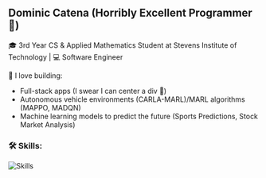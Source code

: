 ## Dominic Catena (Horribly Excellent Programmer 🤖)
🎓 3rd Year CS & Applied Mathematics Student at Stevens Institute of Technology | 💻 Software Engineer 

🚀 I love building:
- Full-stack apps (I swear I can center a div 😬)
- Autonomous vehicle environments (CARLA-MARL)/MARL algorithms (MAPPO, MADQN)
- Machine learning models to predict the future (Sports Predictions, Stock Market Analysis)

### 🛠️ Skills:
![Skills](https://skillicons.dev/icons?i=python,java,typescript,javascript,react,cs,dotnet,github,linux,windows)

